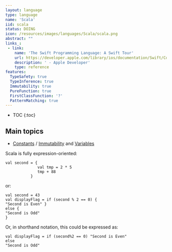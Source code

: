 ```yaml
---
layout: language
type: language
name: 'Scala'
iid: scala
status: DOING
icon: /resources/images/languages/Scala/scala.png
abstract: ""
links_:
 - link:
    name: 'The Swift Programming Language: A Swift Tour'
    url: https://developer.apple.com/library/ios/documentation/Swift/Conceptual/Swift_Programming_Language/GuidedTour.html#//apple_ref/doc/uid/TP40014097-CH2-ID1
    description: ' - Apple Developer'
    type: reference
features:
  TypeSafety: true
  TypeInference: true
  Immutability: true
  PureFunction: true
  FirstClassFunction: '?'
  PatternMatching: true
---
```


* TOC
{:toc}

## Main topics

* [Constants](/Constant) / [Immutability](/functional/immutability) and [Variables](/Variable)

Scala is fully expression-oriented:

<pre><code>val second = { 
              val tmp = 2 * 5
              tmp + 88
           }
</code></pre>

or:

<pre><code>val second = 43
val displayFlag = if (second % 2 == 0) {
"Second is Even" }
else {
"Second is Odd"
}
</code></pre>

Or, in shorthand notation, this could be expressed as:

<pre><code>val displayFlag = if (second%2 == 0) "Second is Even"
else
"Second is Odd"
</code></pre>
